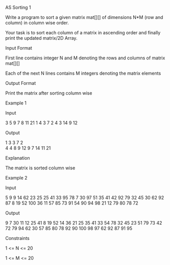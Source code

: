 AS Sorting 1

Write a program to sort a given matrix mat[][] of dimensions N\*M (row and column) in column wise order.

Your task is to sort each column of a matrix in ascending order and finally print the updated matrix/2D Array.

Input Format

First line contains integer N and M denoting the rows and columns of matrix mat[][]

Each of the next N lines contains M integers denoting the matrix elements

Output Format

Print the matrix after sorting column wise

Example 1

Input

3 5
9 7 8 11 21
1 4 3 7 2
4 3 14 9 12

Output

1 3 3 7 2  
4 4 8 9 12
9 7 14 11 21

Explanation

The matrix is sorted column wise

Example 2

Input

5 9
9 14 62 23 25 25 41 33 95
78 7 30 97 51 35 41 42 92
79 32 45 30 62 92 87 8 19
52 100 36 11 57 85 73 91 54
90 94 98 21 12 79 80 78 72

Output

9 7 30 11 12 25 41 8 19
52 14 36 21 25 35 41 33 54
78 32 45 23 51 79 73 42 72
79 94 62 30 57 85 80 78 92
90 100 98 97 62 92 87 91 95

Constraints

1 <= N <= 20

1 <= M <= 20

